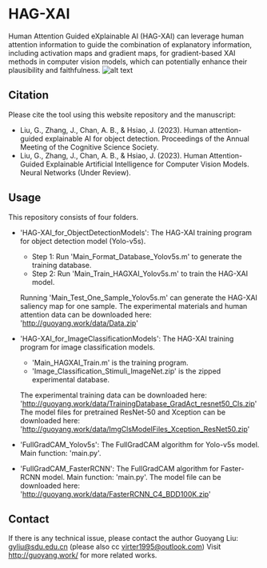 # HAG-XAI

Human Attention Guided eXplainable AI (HAG-XAI) can leverage human attention information to guide the combination of explanatory information, including activation maps and gradient maps, for gradient-based XAI methods in computer vision models, which can potentially enhance their plausibility and faithfulness.
![alt text](http://guoyang.work/data/Graphical_Abstract_1.png?raw=true)

## Citation

Please cite the tool using this website repository and the manuscript:

- Liu, G., Zhang, J., Chan, A. B., & Hsiao, J. (2023). Human attention-guided explainable AI for object detection. Proceedings of the Annual Meeting of the Cognitive Science Society.
- Liu, G., Zhang, J., Chan, A. B., & Hsiao, J. (2023). Human Attention-Guided Explainable Artificial Intelligence for Computer Vision Models. Neural Networks (Under Review).

## Usage

This repository consists of four folders.

- 'HAG-XAI_for_ObjectDetectionModels': The HAG-XAI training program for object detection model (Yolo-v5s).
  - Step 1: Run 'Main_Format_Database_Yolov5s.m' to generate the training database.
  - Step 2: Run 'Main_Train_HAGXAI_Yolov5s.m' to train the HAG-XAI model.
 
  Running 'Main_Test_One_Sample_Yolov5s.m' can generate the HAG-XAI saliency map for one sample.
  The experimental materials and human attention data can be downloaded here: 'http://guoyang.work/data/Data.zip'
  
- 'HAG-XAI_for_ImageClassificationModels': The HAG-XAI training program for image classification models.
  - 'Main_HAGXAI_Train.m' is the training program.
  - 'Image_Classification_Stimuli_ImageNet.zip' is the zipped experimental database.
  
  The experimental training data can be downloaded here: 'http://guoyang.work/data/TrainingDatabase_GradAct_resnet50_Cls.zip'
  The model files for pretrained ResNet-50 and Xception can be downloaded here:
  'http://guoyang.work/data/ImgClsModelFiles_Xception_ResNet50.zip'
  
- 'FullGradCAM_Yolov5s': The FullGradCAM algorithm for Yolo-v5s model. Main function: 'main.py'.

- 'FullGradCAM_FasterRCNN': The FullGradCAM algorithm for Faster-RCNN model. Main function: 'main.py'. The model file can be downloaded here: 'http://guoyang.work/data/FasterRCNN_C4_BDD100K.zip'

## Contact

If there is any technical issue, please contact the author Guoyang Liu: gyliu@sdu.edu.cn (please also cc virter1995@outlook.com) 
Visit http://guoyang.work/ for more related works.


